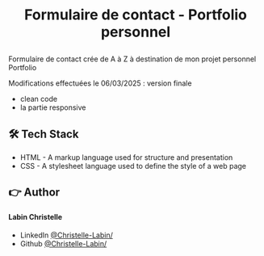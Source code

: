 # <p align="center">Formulaire de contact - Portfolio personnel</p>
  
Formulaire de contact crée de A à Z à destination de mon projet personnel Portfolio

Modifications effectuées le 06/03/2025 : version finale
- clean code
- la partie responsive
         
## 🛠️ Tech Stack
- HTML - A markup language used for structure and presentation
- CSS - A stylesheet language used to define the style of a web page

## 👉 Author
#### Labin Christelle
- LinkedIn [@Christelle-Labin/](https://www.linkedin.com/in/christelle-labin/)
- Github [@Christelle-Labin/](https://github.com/Christelle-Labin)
